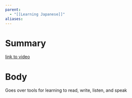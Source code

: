 ```yaml
---
parent:
  - "[[Learning Japanese]]"
aliases:
---
```

# Summary 
[link to video](https://www.youtube.com/watch?v=LcYFwgKBgZY&ab_channel=ToKiniAndy)

# Body
Goes over tools for learning to read, write, listen, and speak

